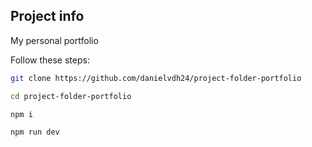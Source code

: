 ## Project info

My personal portfolio

Follow these steps:

```sh
git clone https://github.com/danielvdh24/project-folder-portfolio

cd project-folder-portfolio

npm i

npm run dev
```
